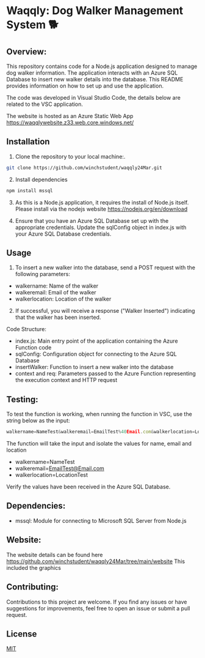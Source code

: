 # Waqqly: Dog Walker Management System 🐕

## Overview:
This repository contains code for a Node.js application designed to manage dog walker information. The application interacts with an Azure SQL Database to insert new walker details into the database. This README provides information on how to set up and use the application.

The code was developed in Visual Studio Code, the details below are related to the VSC application. 

The website is hosted as an Azure Static Web App https://waqqlywebsite.z33.web.core.windows.net/


## Installation

1. Clone the repository to your local machine:.

```bash
git clone https://github.com/winchstudent/waqqly24Mar.git
```

2. Install dependencies

```bash
npm install mssql
```

3. As this is a Node.js application, it requires the install of Node.js itself. Please install via the nodejs website https://nodejs.org/en/download

4. Ensure that you have an Azure SQL Database set up with the appropriate credentials. Update the sqlConfig object in index.js with your Azure SQL Database credentials.

## Usage

1. To insert a new walker into the database, send a POST request with the following parameters:

- walkername: Name of the walker
- walkeremail: Email of the walker
- walkerlocation: Location of the walker

2. If successful, you will receive a response ("Walker Inserted") indicating that the walker has been inserted.

Code Structure:

- index.js: Main entry point of the application containing the Azure Function code
- sqlConfig: Configuration object for connecting to the Azure SQL Database
- insertWalker: Function to insert a new walker into the database
- context and req: Parameters passed to the Azure Function representing the execution context and HTTP request

## Testing:
To test the function is working, when running the function in VSC, use the string below as the input:

```javascript
walkername=NameTest&walkeremail=EmailTest%40Email.com&walkerlocation=LocationTest
```
The function will take the input and isolate the values for name, email and location
- walkername=NameTest
- walkeremail=EmailTest@Email.com
- walkerlocation=LocationTest

Verify the values have been received in the Azure SQL Database. 

## Dependencies:

- mssql: Module for connecting to Microsoft SQL Server from Node.js

## Website: 

The website details can be found here https://github.com/winchstudent/waqqly24Mar/tree/main/website
This included the graphics

## Contributing:
Contributions to this project are welcome. If you find any issues or have suggestions for improvements, feel free to open an issue or submit a pull request.

## License

[MIT](https://choosealicense.com/licenses/mit/)
